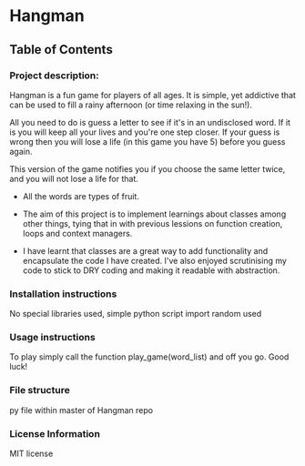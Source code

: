 # Hangman

## Table of Contents

### Project description: 
  Hangman is a fun game for players of all ages. It is simple, yet addictive that can be used to fill a rainy afternoon (or time relaxing in the sun!). 
  
  All you need to do is guess a letter to see if it's in an undisclosed word. If it is you will keep all your lives and you're one step closer. If your guess is wrong then you will lose a life (in this game you have 5) before you guess again. 
  
  This version of the game notifies you if you choose the same letter twice, and you will not lose a life for that. 

 - All the words are types of fruit. 

 - The aim of this project is to implement learnings about classes among other things, tying that in with previous lessions on function creation, loops and context managers.

 - I have learnt that classes are a great way to add functionality and encapsulate the code I have created. I've also enjoyed scrutinising my code to stick to DRY coding and making it readable with abstraction. 

### Installation instructions
  No special libraries used, simple python script
  import random used 

### Usage instructions
  To play simply call the function play_game(word_list) and off you go. Good luck!

### File structure
  py file 
  within master of Hangman repo 
  

### License Information
MIT license   

